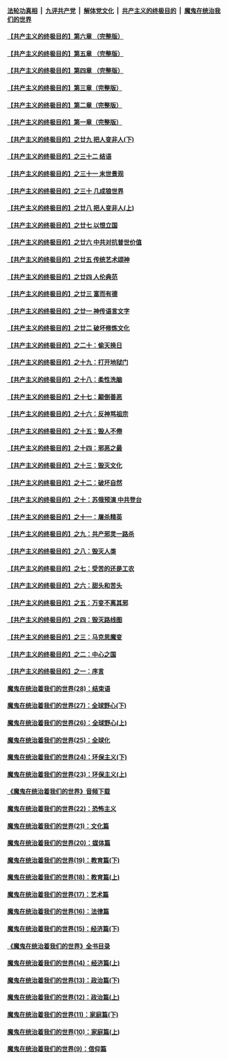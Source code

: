 

####  [法轮功真相](../../../../basic/blob/master/README.md?t=05051501) &nbsp;|&nbsp; [九评共产党](../../../../9ping.md/blob/master/README.md?t=05051501) &nbsp;|&nbsp; [解体党文化](../../../../jtdwh.md/blob/master/README.md?t=05051501)  &nbsp;|&nbsp; [共产主义的终极目的](../../../../gczydzjmd.md/blob/master/README.md?t=05051501) &nbsp;|&nbsp; [魔鬼在统治我们的世界](../../../../mgztzwmdsj.md/blob/master/README.md?t=05051501) 

#### [【共产主义的终极目的】第六章 （完整版）](../pages/nsc422/n11428913.md?t=05051501) 

#### [【共产主义的终极目的】第五章 （完整版）](../pages/nsc422/n11428912.md?t=05051501) 

#### [【共产主义的终极目的】第四章 （完整版）](../pages/nsc422/n11428907.md?t=05051501) 

#### [【共产主义的终极目的】第三章（完整版）](../pages/nsc422/n11428848.md?t=05051501) 

#### [【共产主义的终极目的】第二章（完整版）](../pages/nsc422/n11428831.md?t=05051501) 

#### [【共产主义的终极目的】第一章（完整版）](../pages/nsc422/n11417651.md?t=05051501) 

#### [【共产主义的终极目的】之廿九 把人变非人(下)](../pages/nsc422/n11344140.md?t=05051501) 

#### [【共产主义的终极目的】之三十二 结语](../pages/nsc422/n11360535.md?t=05051501) 

#### [【共产主义的终极目的】之三十一 末世景观](../pages/nsc422/n11351129.md?t=05051501) 

#### [【共产主义的终极目的】之三十 几成狼世界](../pages/nsc422/n11348280.md?t=05051501) 

#### [【共产主义的终极目的】之廿八 把人变非人(上)](../pages/nsc422/n11340492.md?t=05051501) 

#### [【共产主义的终极目的】之廿七 以恨立国](../pages/nsc422/n11336944.md?t=05051501) 

#### [【共产主义的终极目的】之廿六 中共对抗普世价值](../pages/nsc422/n11324785.md?t=05051501) 

#### [【共产主义的终极目的】之廿五 传统艺术颂神](../pages/nsc422/n11296396.md?t=05051501) 

#### [【共产主义的终极目的】之廿四 人伦典范](../pages/nsc422/n11296397.md?t=05051501) 

#### [【共产主义的终极目的】之廿三 富而有德](../pages/nsc422/n11283598.md?t=05051501) 

#### [【共产主义的终极目的】之廿一 神传语言文字](../pages/nsc422/n11263265.md?t=05051501) 

#### [【共产主义的终极目的】之廿二 破坏修炼文化](../pages/nsc422/n11245728.md?t=05051501) 

#### [【共产主义的终极目的】之二十：偷天换日](../pages/nsc422/n11238846.md?t=05051501) 

#### [【共产主义的终极目的】之十九：打开地狱门](../pages/nsc422/n11206376.md?t=05051501) 

#### [【共产主义的终极目的】之十八：柔性洗脑](../pages/nsc422/n11199994.md?t=05051501) 

#### [【共产主义的终极目的】之十七：颠倒善恶](../pages/nsc422/n11179782.md?t=05051501) 

#### [【共产主义的终极目的】之十六：反神骂祖宗](../pages/nsc422/n11166798.md?t=05051501) 

#### [【共产主义的终极目的】之十五：毁人不倦](../pages/nsc422/n11166792.md?t=05051501) 

#### [【共产主义的终极目的】之十四：邪恶之最](../pages/nsc422/n11150249.md?t=05051501) 

#### [【共产主义的终极目的】之十三：毁灭文化](../pages/nsc422/n11135227.md?t=05051501) 

#### [【共产主义的终极目的】之十二：破坏自然](../pages/nsc422/n11135214.md?t=05051501) 

#### [【共产主义的终极目的】之十：苏俄预演 中共登台](../pages/nsc422/n11118424.md?t=05051501) 

#### [【共产主义的终极目的】之十一：屠杀精英](../pages/nsc422/n11118442.md?t=05051501) 

#### [【共产主义的终极目的】之九：共产邪灵一路杀](../pages/nsc422/n11114139.md?t=05051501) 

#### [【共产主义的终极目的】之八：毁灭人类](../pages/nsc422/n11108503.md?t=05051501) 

#### [【共产主义的终极目的】之七：受苦的还是工农](../pages/nsc422/n11101809.md?t=05051501) 

#### [【共产主义的终极目的】之六：甜头和苦头](../pages/nsc422/n11096971.md?t=05051501) 

#### [【共产主义的终极目的】之五：万变不离其邪](../pages/nsc422/n11091285.md?t=05051501) 

#### [【共产主义的终极目的】之四：毁灭路线图](../pages/nsc422/n11086284.md?t=05051501) 

#### [【共产主义的终极目的】之三：马克思魔变](../pages/nsc422/n11061941.md?t=05051501) 

#### [【共产主义的终极目的】之二：中心之国](../pages/nsc422/n11047728.md?t=05051501) 

#### [【共产主义的终极目的】之一：序言](../pages/nsc422/n11086077.md?t=05051501) 

#### [魔鬼在统治着我们的世界(28)：结束语](../pages/nsc422/n10936246.md?t=05051501) 

#### [魔鬼在统治着我们的世界(27)：全球野心(下)](../pages/nsc422/n10928319.md?t=05051501) 

#### [魔鬼在统治着我们的世界(26)：全球野心(上)](../pages/nsc422/n10900318.md?t=05051501) 

#### [魔鬼在统治着我们的世界(25)：全球化](../pages/nsc422/n10788205.md?t=05051501) 

#### [魔鬼在统治着我们的世界(24)：环保主义(下)](../pages/nsc422/n10695307.md?t=05051501) 

#### [魔鬼在统治着我们的世界(23)：环保主义(上)](../pages/nsc422/n10688613.md?t=05051501) 

#### [《魔鬼在统治着我们的世界》音频下载](../pages/nsc422/n10635553.md?t=05051501) 

#### [魔鬼在统治着我们的世界(22)：恐怖主义](../pages/nsc422/n10614727.md?t=05051501) 

#### [魔鬼在统治着我们的世界(21)：文化篇](../pages/nsc422/n10597706.md?t=05051501) 

#### [魔鬼在统治着我们的世界(20)：媒体篇](../pages/nsc422/n10586579.md?t=05051501) 

#### [魔鬼在统治着我们的世界(19)：教育篇(下)](../pages/nsc422/n10564808.md?t=05051501) 

#### [魔鬼在统治着我们的世界(18)：教育篇(上)](../pages/nsc422/n10526970.md?t=05051501) 

#### [魔鬼在统治着我们的世界(17)：艺术篇](../pages/nsc422/n10499093.md?t=05051501) 

#### [魔鬼在统治着我们的世界(16)：法律篇](../pages/nsc422/n10485969.md?t=05051501) 

#### [魔鬼在统治着我们的世界(15)：经济篇(下)](../pages/nsc422/n10469975.md?t=05051501) 

#### [《魔鬼在统治着我们的世界》全书目录](../pages/nsc422/n10464261.md?t=05051501) 

#### [魔鬼在统治着我们的世界(14)：经济篇(上)](../pages/nsc422/n10457370.md?t=05051501) 

#### [魔鬼在统治着我们的世界(13)：政治篇(下)](../pages/nsc422/n10448270.md?t=05051501) 

#### [魔鬼在统治着我们的世界(12)：政治篇(上)](../pages/nsc422/n10444576.md?t=05051501) 

#### [魔鬼在统治着我们的世界(11)：家庭篇(下)](../pages/nsc422/n10440961.md?t=05051501) 

#### [魔鬼在统治着我们的世界(10)：家庭篇(上)](../pages/nsc422/n10435448.md?t=05051501) 

#### [魔鬼在统治着我们的世界(9)：信仰篇](../pages/nsc422/n10432159.md?t=05051501) 

